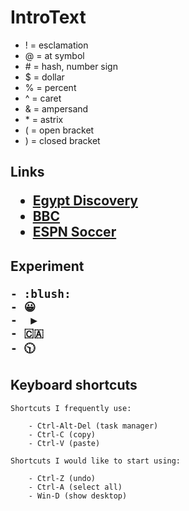 # IntroText

- \! = esclamation
- \@ = at symbol
- \# = hash, number sign
- \$ = dollar 
- \% = percent
- \^ = caret
- \& = ampersand
- \* = astrix
- \( = open bracket
- \) = closed bracket

<h2>Links
    
-  [Egypt Discovery](https://www.msn.com/en-ca/news/world/egyptian-pyramids-were-built-using-an-incredibly-clever-machine-new-research-suggests/ar-AA1qTlMU?ocid=msedgntp&pc=U531&cvid=3c46c91f7f0c42d4b51bb3326731b647&ei=11)     
- [BBC](https://www.bbc.com/news)    
- [ESPN Soccer](https://www.espn.com/soccer/)

 
<h2>Experiment   

    - :blush:
    - 😀
    -  ▶️
    - 🇨🇦
    - 🕥

## Keyboard shortcuts
   
    Shortcuts I frequently use:
    
        - Ctrl-Alt-Del (task manager)
        - Ctrl-C (copy)
        - Ctrl-V (paste)

    Shortcuts I would like to start using:
    
        - Ctrl-Z (undo)
        - Ctrl-A (select all)
        - Win-D (show desktop)
  

